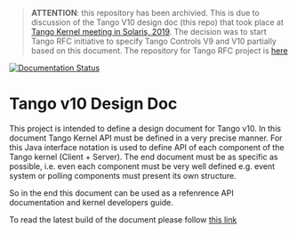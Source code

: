 > **ATTENTION**: this repository has been archivied. This is due to discussion of the Tango V10 design doc (this repo) that took place at [Tango Kernel meeting in Solaris, 2019](https://github.com/tango-controls/tango-kernel-followup/blob/master/2019-02-04/outcomes.md). The decision was to start Tango RFC initiative to specify Tango Controls V9 and V10 partially based on this document. The repository for Tango RFC project is [here](https://github.com/tango-controls/rfc)

[![Documentation Status](https://readthedocs.org/projects/tango-v10-design-doc/badge/?version=latest)](http://tango-v10-design-doc.readthedocs.io/en/latest/?badge=latest)

# Tango v10 Design Doc

This project is intended to define a design document for Tango v10. In this document Tango Kernel API must be defined in a very precise manner. For this Java interface notation is used to define API of each component of the Tango kernel (Client + Server). The end document must be as specific as possible, i.e. even each component must be very well defined e.g. event system or polling components must present its own structure.

So in the end this document can be used as a refenrence API documentation and kernel developers guide.

To read the latest build of the document please follow [this link](http://tango-v10-design-doc.readthedocs.io/en/latest/?badge=latest)
